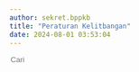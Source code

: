 ```yaml
---
author: sekret.bppkb
title: "Peraturan Kelitbangan"
date: 2024-08-01 03:53:04
---
```


<script>
    const items = [
        {
            title: "UU No. 8 Tahun 2002 Sistem Nasional Penelitian dan Pengembangan dan Penerapan Ilmu Pengetahuan dan Teknologi",
            category: "Undang-Undang",
            link: "https://drive.google.com/file/d/1ZFZTPlMvLGP-zwso-msHSE1hBCxPKmrk/preview",
            file: ""
        },
        {
            title: "UU No. 11 Tahun 2019 Sistem Nasional Ilmu Pengetahuan dan Teknologi",
            category: "Undang-Undang",
            link: "https://drive.google.com/file/d/1tSYO2Whx9nJBR5B4b_F8Z5q7cDXHNCbT/preview",
            file: ""
        },
        {
            title: "",
            category: "Peraturan Pemerintah",
            link: ""
        },
        {
            title: "Peraturan Presiden Nomor 78 Tahun 2021 tentang BRIN",
            category: "Peraturan Presiden",
            link: "https://drive.google.com/file/d/1m7NvTrLzGLtsDh4Is1C7fKbdsjYiSKd0/preview",
            file: ""
        },
        {
            title: "Permendagri No 17 Tahun 2016 tentang Pedoman Penelitian dan Pengembangan di Kementerian Dalam Negeri dan Pemerintah Daerah",
            category: "Peraturan Menteri",
            link: "https://drive.google.com/file/d/1mwE3RJO7I0GMqHDiDMrndlcQ96t8wL7W/preview",
            file: ""
        },
        {
            title: "Peraturan Pemerintah No 38 Tahun 2017 ttg Inovai Daerah",
            category: "Peraturan Menteri",
            link: "https://drive.google.com/file/d/1d3tvDTuh0XZkbD87kQGpbbEgt8cVZwjO/preview",
            file: ""
        },
        {
            title: "Permendagri No 104 Tahun 2018 tentang Penilaian dan Pemberian Penghargaan Inovasi Daerah",
            category: "Peraturan Menteri",
            link: "https://drive.google.com/file/d/1NvyGkkmXDYCcCK5c8pM5Yi4c-6yVtJIT/preview",
            file: ""
        },
        {
            title: "Permenpan RB Nomor 1 Tahun 2020 tentang Pedoman Analisis Jabatan dan Analisis Beban Kerja",
            category: "Peraturan Menteri",
            link: "https://drive.google.com/file/d/1zQeb0TbfLqiDK7CdE78wK9qeua9IQgtJ/preview",
            file: ""
        },
        {
            title: "Permendagri No. 19 Tahun 2020 ttg Indeks Pengelolaan Keuangan Daerah",
            category: "Peraturan Menteri",
            link: "https://drive.google.com/file/d/11VCEDx5RH8YNko6AeJTJRQ5pP1JVlr8V/preview",
            file: ""
        },
        {
            title: "Peraturan Daerah No. 8 Tahun 2016 tentang Pembentukan dan Susunan Perangkat Daerah Provinsi Kalbar",
            category: "Peraturan Daerah",
            link: "https://drive.google.com/file/d/1XrLDZyXvktWjy4xf1aoWiXwKnnzTWnx8/preview",
            file: ""
        },
        {
            title: "Peraturan Daerah No. 11 Tahun 2019 tentang Perubahan Atas Perda No 8 Tahun 2016",
            category: "Peraturan Daerah",
            link: "https://drive.google.com/file/d/1DpVFti7A6ANMpg4_5Zp3woFMyqaLmbI0/preview",
            file: ""
        },
        {
            title: "Perda No 5 Tahun 2021 tentang Perubahan Kedua Atas Perda No. 8 tahun 2016 tentang Pembentukan dan Susunan Perangkat Daerah Provinsi Kalimantan Barat",
            category: "Peraturan Daerah",
            link: "https://drive.google.com/file/d/11LOnd1XZnI0kseIaqaPhpbPV-zHeBkzf/preview",
            file: ""
        },
        {
            title: "Peraturan Gubernur Kalbar Nomor 125 Tahun 2016 tentang Kedudukan, Susunan Organisasi, Tugas dan Fungsi serta Tata Kerja Balitbang Provinsi Kalbar",
            category: "Peraturan Gubernur",
            link: "https://drive.google.com/file/d/1AmKiMnOy4X2tkZKKjpEUZVrtBLygt6Wr/preview",
            file: ""
        },
        {
            title: "Pergub No. 48 Tahun 2019 Perubahan Pergub No. 11 Tahun 2019 tentang Pendelegasian Kewenangan",
            category: "Peraturan Gubernur",
            link: "https://drive.google.com/file/d/1GNWpR9O-VSBEmIZ2Uh-CEF1YTm4SNmtl/preview",
            file: ""
        },
        {
            title: "Peraturan Gubernur Kalbar Nomor 38 Tahun 2019 tentang Pedoman Penelitian dan Pengembangan",
            category: "Peraturan Gubernur",
            link: "https://drive.google.com/file/d/1ohlBugoNzZ0PPtqAtfKbKpkgvmaLTqkm/preview",
            file: ""
        },
        {
            title: "Pergub No. 102 Tahun 2020 tentang Kode Etik Pelayanan Publik",
            category: "Peraturan Gubernur",
            link: "https://drive.google.com/file/d/16F_UOGUVp55gc25SJkw4lm48KGMHcugW/preview",
            file: ""
        },
        {
            title: "Peraturan Gubernur Nomor 138 Tahun 2021 tentang Kedudukan, Susunan organisasi, Tugas dan Fungsi serta Tata Kerja Badan Penelitian dan Pengembangan Provinsi Kalimantan Barat",
            category: "Peraturan Gubernur",
            link: "https://drive.google.com/file/d/1csfQQ5eSjxrTgMMbA3rrXe6ak9Eo7PiG/preview",
            file: ""
        },
        {
            title: "Peraturan Gubernur Kalbar No. 211 Tahun 2021 tentang Penyelenggaraan Inovasi Daerah",
            category: "Peraturan Gubernur",
            link: "https://drive.google.com/file/d/1hRSbewQquGvLnUffhkzeaP-K4Pogv2Q7/preview",
            file: ""
        },
        {
            title: "Keputusan Gubernur tantang Pembentukan Majelis Pertimbangan Balitbang Periode 2019-2021",
            category: "Keputusan Gubernur",
            link: "https://drive.google.com/file/d/1UiOAuMmdDUYutVvJW_H-NzG-iHs_pptJ/preview",
            file: ""
        },
        {
            title: "Keputusan Pembentukan HIMPENINDO Kalimantan Barat",
            category: "Keputusan Gubernur",
            link: "https://drive.google.com/file/d/18oM5T7IDUV9T4vf8j-xhIL0yPmSdfCbb/preview",
            file: ""
        },
        {
            title: "Keputusan Gubernur tantang Pembentukan Majelis Pertimbangan Balitbang 2023",
            category: "Keputusan Gubernur",
            link: "https://drive.google.com/file/d/1186I_UZfYhjQx5KWiWowPn23ddlAOXYN/preview",
            file: ""
        },
        {
            title: "Keputusan Gubernur tentang Simpul Jaringan Inovasi Provinsi Kalimantan Barat",
            category: "Keputusan Gubernur",
            link: "https://drive.google.com/file/d/1ZymNddtRbsEoHQx87cWMYJFg2Ik4a1Rb/preview",
            file: ""
        },
        {
            title: "Keputusan Gubernur No. 224/BAPPEDA/2023 tentang Forum Satu Data Kalimantan Barat",
            category: "Keputusan Gubernur",
            link: "https://drive.google.com/file/d/1iSt61sTOBqLc2uktFB_-bqYXexntKGGO/preview",
            file: ""
        },
        {
            title: "Keputusan Sekda Pembentukan Tim Admin Satu Data Kalimantan Barat",
            category: "Keputusan Gubernur",
            link: "https://drive.google.com/file/d/1OeRkZ5tGmk3xCTpSOPbKSIVlntEjV3jZ/preview",
            file: ""
        },
        {
            title: "Keputusan Gubernur tantang Pembentukan Majelis Pertimbangan Balitbang 2024",
            category: "Keputusan Gubernur",
            link: "https://drive.google.com/file/d/1pt1G9OOlREwLBeCAytVnEezaMw8qLIe5/preview",
            file: ""
        },
        {
            title: "Keputusan Gubernur Kalimantan Barat tentang Pembentukan HIMPENINDO Kalimantan Barat",
            category: "Keputusan Kepala Badan",
            link: "https://drive.google.com/file/d/18oM5T7IDUV9T4vf8j-xhIL0yPmSdfCbb/preview",
            file: ""
        },
        {
            title: "Keputusan Gubernur Kalbar tentang Pembentukan Majelis Pertimbangan Badan Penelitian dan Pengembangan Provinsi Kalimantan Barat Tahun 2019 sd 2021",
            category: "Keputusan Kepala Badan",
            link: "https://drive.google.com/file/d/1UiOAuMmdDUYutVvJW_H-NzG-iHs_pptJ/preview",
            file: ""
        },
        {
            title: "Keputusan Gubernur Kalbar tentang Pembentukan Majelis Pertimbangan Badan Penelitian dan Pengembangan Provinsi Kalimantan Barat Tahun 2023",
            category: "Keputusan Kepala Badan",
            link: "https://drive.google.com/file/d/1186I_UZfYhjQx5KWiWowPn23ddlAOXYN/preview",
            file: ""
        },
        {
            title: "Surat Pengumuman Peringatan Evakuasi Dini 2024",
            category: "Keputusan Kepala Badan",
            link: "https://drive.google.com/file/d/1dYHdkrGXdxxPUd5jNIt_8zskeD3zYk_O/preview",
            file: ""
        },
        {
            title: "Keputusan Kaban ttg Penetapan Maklumat, Motto, Tim Pelayanan Publik 2024",
            category: "Keputusan Kepala Badan",
            link: "https://drive.google.com/file/d/1s3saJX21QceFg92HHmmGf5lfGZGl3Pbr/preview",
            file: ""
        },
        {
            title: "Keputusan Kaban ttg Pengelolaan Pengaduan Pelayanan Publik 2024",
            category: "Keputusan Kepala Badan",
            link: "https://drive.google.com/file/d/1Hsv8DK_qL8bLIZFHz48inVpwqlxluTTz/preview",
            file: ""
        },
        {
            title: "Keputusan Kaban ttg Pembentukan Arsip Dinamis 2024",
            category: "Keputusan Kepala Badan",
            link: "https://drive.google.com/file/d/1NXslh4uz-r6AHbqqQOJ-BnQtHpUVxeOp/preview",
            file: ""
        }
    ];
</script>

<div class="flex justify-between items-center mb-4">
    <div class="flex items-center border-2 border-green-500 rounded-lg p-2 ml-auto" style="flex-shrink: 0;">
        <i class="fas fa-search text-green-500 text-xl"></i>
        <input type="text" placeholder="Cari" class="ml-2 text-green-500 text-xl outline-none" style="background: transparent; border: none; width: 150px;" id="searchInput">
        <div class="border-l-2 border-green-500 h-6 mx-4"></div>
        <div class="flex items-center cursor-pointer" id="categoryDropdownToggle">
            <i class="fas fa-filter text-green-500 text-xl"></i>
            <span id="selectedFilter" class="ml-2 text-green-500 text-xl truncate" style="max-width: 100px; width: 100px;"></span>
        </div>
    </div>
    <div class="relative">
        <div id="categoryDropdown" class="absolute right-0 mt-6 w-48 bg-white border border-gray-300 rounded-lg shadow-lg hidden" style="max-height: 200px; overflow-y: auto;">
            <div id="categoryList" class="list-none p-0 m-0"></div>
        </div>
    </div>
</div>

<div class="flex flex-wrap justify-start gap-12" id="information-list"></div>

<div class="flex justify-center mt-4" id="pagination"></div>
<style>
@media (max-width: 768px) {
    #information-list {
        justify-content: space-around;
    }
}
.pagination-button {
    margin: 0 5px;
    padding: 8px 12px;
    border: 1px solid #2F855A;
    border-radius: 5px;
    cursor: pointer;
    transition: background-color 0.3s, color 0.3s;
    color: #2F855A;
}
.pagination-button:hover {
    background-color: #2F855A;
    color: white;
}
.pagination-button.active {
    background-color: #2F855A;
    color: white;
}
.pagination-ellipsis {
    margin: 0 5px;
    padding: 8px 12px;
    color: #2F855A;
}
</style>

<script>
    const container = document.getElementById('information-list');
    const paginationContainer = document.getElementById('pagination');
    const categorySet = new Set();
    const itemsPerPage = 12;
    let currentPage = 1;
    let selectedCategory = 'All';

    function renderItems(filteredItems) {
        container.innerHTML = '';
        const start = (currentPage - 1) * itemsPerPage;
        const end = start + itemsPerPage;
        const paginatedItems = filteredItems.slice(start, end);

        if (paginatedItems.length === 0) {
            const noResultsDiv = document.createElement('div');
            noResultsDiv.className = 'w-full text-center text-gray-500';
            noResultsDiv.textContent = 'Tidak ada hasil yang cocok';
            container.appendChild(noResultsDiv);
        } else {
            paginatedItems.forEach(item => {
                const div = document.createElement('div');
                div.className = 'w-64 bg-white border border-gray-300 rounded-lg overflow-hidden shadow-lg m-2 flex flex-col';
                div.innerHTML = `
                    <div class="flex items-center justify-center w-full h-48 bg-gray-200">
                        ${item.file ? `<i class="fas fa-image fa-5x text-red-600"></i>` : `<i class="fas fa-file-pdf fa-5x text-red-600"></i>`}
                    </div>
                    <div class="p-4 bg-green-600 text-white flex-grow flex flex-col justify-between">
                        <p class="text-base font-semibold">${item.title}</p>
                        <div class="flex items-center mt-auto">
                            <i class="fas fa-file-alt mr-2"></i>
                            <span class="text-xs">${item.category}</span>
                        </div>
                    </div>
                    <button class="block p-4 bg-green-700 text-white text-center hover:bg-green-800 mt-auto no-underline" onclick="${item.file ? `openImgModal('${item.file}')` : `openPdfModal('${item.link}')`}">
                        <span class="text-sm font-semibold text-white">
                            Lihat Selengkapnya
                            <i class="fas fa-arrow-right"></i>
                        </span>
                    </button>
                `;
                container.appendChild(div);
            });
        }
        renderPagination(filteredItems.length);
    }

    function renderPagination(totalItems) {
        paginationContainer.innerHTML = '';
        const totalPages = Math.ceil(totalItems / itemsPerPage);
        const maxPagesToShow = 6;
        const halfMaxPagesToShow = Math.floor(maxPagesToShow / 2);

        let startPage = Math.max(1, currentPage - halfMaxPagesToShow);
        let endPage = Math.min(totalPages, currentPage + halfMaxPagesToShow);

        if (currentPage <= halfMaxPagesToShow) {
            endPage = Math.min(totalPages, maxPagesToShow);
        } else if (currentPage + halfMaxPagesToShow >= totalPages) {
            startPage = Math.max(1, totalPages - maxPagesToShow + 1);
        }

        if (startPage > 1) {
            paginationContainer.appendChild(createPaginationButton(1));
            if (startPage > 2) {
                paginationContainer.appendChild(createEllipsis());
            }
        }

        for (let i = startPage; i <= endPage; i++) {
            paginationContainer.appendChild(createPaginationButton(i));
        }

        if (endPage < totalPages) {
            if (endPage < totalPages - 1) {
                paginationContainer.appendChild(createEllipsis());
            }
            paginationContainer.appendChild(createPaginationButton(totalPages));
        }
    }

    function createPaginationButton(page) {
        const button = document.createElement('button');
        button.className = `pagination-button ${page === currentPage ? 'active' : ''}`;
        button.textContent = page;
        button.addEventListener('click', () => {
            currentPage = page;
            renderItems(items);
            window.scrollTo(0, 0);
        });
        return button;
    }

    function createEllipsis() {
        const ellipsis = document.createElement('span');
        ellipsis.className = 'pagination-ellipsis';
        ellipsis.textContent = '...';
        return ellipsis;
    }

    items.forEach(item => {
        categorySet.add(item.category);
    });

    const categoryList = document.getElementById('categoryList');
    const selectedFilter = document.getElementById('selectedFilter');

    const allDiv = document.createElement('div');
    allDiv.className = 'pl-4 p-1 pt-2 hover:bg-gray-100 cursor-pointer text-sm';
    allDiv.textContent = 'All';
    allDiv.addEventListener('click', () => {
        currentPage = 1;
        selectedCategory = 'All';
        selectedFilter.textContent = selectedCategory;
        renderItems(items);
        document.getElementById('categoryDropdown').classList.add('hidden');
        document.getElementById('categoryDropdownToggle').classList.remove('text-green-700');
    });
    categoryList.appendChild(allDiv);

    categorySet.forEach(category => {
        const div = document.createElement('div');
        div.className = 'pl-4 p-1 hover:bg-gray-100 cursor-pointer text-sm';
        div.style.overflow = 'hidden';
        div.textContent = category;
        div.addEventListener('click', () => {
            currentPage = 1;
            selectedCategory = category;
            selectedFilter.textContent = selectedCategory;
            const filteredItems = items.filter(item => item.category === category);
            renderItems(filteredItems);
            document.getElementById('categoryDropdown').classList.add('hidden');
            document.getElementById('categoryDropdownToggle').classList.remove('text-green-700');
        });
        categoryList.appendChild(div);
    });

    document.getElementById('categoryDropdownToggle').addEventListener('click', function(event) {
        const dropdown = document.getElementById('categoryDropdown');
        dropdown.classList.toggle('hidden');
        this.classList.toggle('text-green-700');
        event.stopPropagation();
    });

    document.addEventListener('click', function(event) {
        const dropdown = document.getElementById('categoryDropdown');
        const toggle = document.getElementById('categoryDropdownToggle');
        if (!dropdown.classList.contains('hidden') && !dropdown.contains(event.target) && !toggle.contains(event.target)) {
            dropdown.classList.add('hidden');
            toggle.classList.remove('text-green-700');
        }
    });

    document.getElementById('searchInput').addEventListener('input', function() {
        currentPage = 1;
        const searchTerm = this.value.toLowerCase();
        const filteredItems = items.filter(item => item.title.toLowerCase().includes(searchTerm));
        renderItems(filteredItems);
    });
    selectedFilter.textContent = selectedCategory;
    renderItems(items);
</script>
